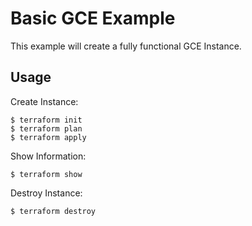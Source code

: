 # Basic GCE Example

This example will create a fully functional GCE Instance.

## Usage

Create Instance:

```
$ terraform init
$ terraform plan
$ terraform apply
```

Show Information:

```
$ terraform show
```

Destroy Instance:

```
$ terraform destroy
```
